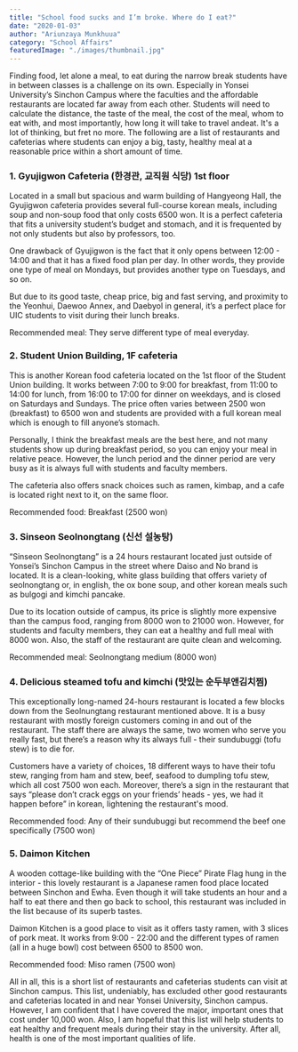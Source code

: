 ```yaml
---
title: "School food sucks and I’m broke. Where do I eat?"
date: "2020-01-03"
author: "Ariunzaya Munkhuua"
category: "School Affairs"
featuredImage: "./images/thumbnail.jpg"
---
```


Finding food, let alone a meal, to eat during the narrow break students have in between classes is a challenge on its own. Especially in Yonsei University’s Sinchon Campus where the faculties and the affordable restaurants are located far away from each other. Students will need to calculate the distance, the taste of the meal, the cost of the meal, whom to eat with, and most importantly, how long it will take to travel andeat. It's a lot of thinking, but fret no more. The following are a list of restaurants and cafeterias where students can enjoy a big, tasty, healthy meal at a reasonable price within a short amount of time.

### 1\. Gyujigwon Cafeteria (한경관, 교직원 식당) 1st floor

Located in a small but spacious and warm building of Hangyeong Hall, the Gyujigwon cafeteria provides several full-course korean meals, including soup and non-soup food that only costs 6500 won. It is a perfect cafeteria that fits a university student’s budget and stomach, and it is frequented by not only students but also by professors, too. 

One drawback of Gyujigwon is the fact that it only opens between 12:00 - 14:00 and that it has a fixed food plan per day. In other words, they provide one type of meal on Mondays, but provides another type on Tuesdays, and so on. 

But due to its good taste, cheap price, big and fast serving, and proximity to the Yeonhui, Daewoo Annex, and Daebyol in general, it’s a perfect place for UIC students to visit during their lunch breaks. 

Recommended meal: They serve different type of meal everyday.

### 2\. Student Union Building, 1F cafeteria

This is another Korean food cafeteria located on the 1st floor of the Student Union building. It works between 7:00 to 9:00 for breakfast, from 11:00 to 14:00 for lunch, from 16:00 to 17:00 for dinner on weekdays, and is closed on Saturdays and Sundays. The price often varies between 2500 won (breakfast) to 6500 won and students are provided with a full korean meal which is enough to fill anyone’s stomach.

Personally, I think the breakfast meals are the best here, and not many students show up during breakfast period, so you can enjoy your meal in relative peace. However, the lunch period and the dinner period are very busy as it is always full with students and faculty members.

The cafeteria also offers snack choices such as ramen, kimbap, and a cafe is located right next to it, on the same floor. 

Recommended food: Breakfast (2500 won)

### 3\. Sinseon Seolnongtang (신선 설농탕)

“Sinseon Seolnongtang” is a 24 hours restaurant located just outside of Yonsei’s Sinchon Campus in the street where Daiso and No brand is located. It is a clean-looking, white glass building that offers variety of seolnongtang or, in english, the ox bone soup, and other korean meals such as bulgogi and kimchi pancake.

Due to its location outside of campus, its price is slightly more expensive than the campus food, ranging from 8000 won to 21000 won. However, for students and faculty members, they can eat a healthy and full meal with 8000 won. Also, the staff of the restaurant are quite clean and welcoming. 

Recommended meal: Seolnongtang medium (8000 won)

### 4\. Delicious steamed tofu and kimchi (맛있는 순두부앤김치찜)

This exceptionally long-named 24-hours restaurant is located a few blocks down from the Seolnungtang restaurant mentioned above. It is a busy restaurant with mostly foreign customers coming in and out of the restaurant. The staff there are always the same, two women who serve you really fast, but there’s a reason why its always full - their sundubuggi (tofu stew) is to die for.

Customers have a variety of choices, 18 different ways to have their tofu stew, ranging from ham and stew, beef, seafood to dumpling tofu stew, which all cost 7500 won each. Moreover, there’s a sign in the restaurant that says “please don’t crack eggs on your friends’ heads - yes, we had it happen before” in korean, lightening the restaurant's mood. 

Recommended food: Any of their sundubuggi but recommend the beef one specifically (7500 won)

### 5\. Daimon Kitchen

A wooden cottage-like building with the “One Piece” Pirate Flag hung in the interior - this lovely restaurant is a Japanese ramen food place located between Sinchon and Ewha. Even though it will take students an hour and a half to eat there and then go back to school, this restaurant was included in the list because of its superb tastes.

Daimon Kitchen is a good place to visit as it offers tasty ramen, with 3 slices of pork meat. It works from 9:00 - 22:00 and the different types of ramen (all in a huge bowl) cost between 6500 to 8500 won. 

Recommended food: Miso ramen (7500 won)

All in all, this is a short list of restaurants and cafeterias students can visit at Sinchon campus. This list, undeniably, has excluded other good restaurants and cafeterias located in and near Yonsei University, Sinchon campus. However, I am confident that I have covered the major, important ones that cost under 10,000 won. Also, I am hopeful that this list will help students to eat healthy and frequent meals during their stay in the university. After all, health is one of the most important qualities of life.

